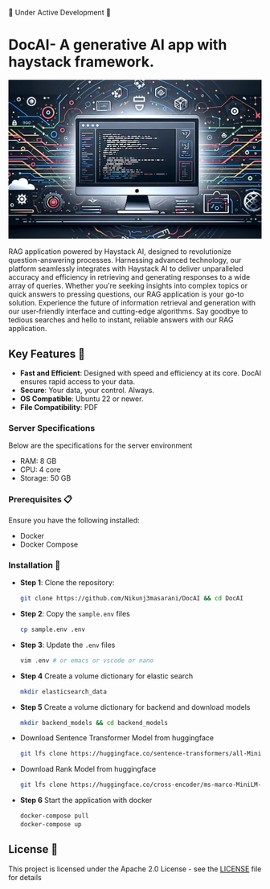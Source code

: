 🚧 Under Active Development 🚧

# DocAI- A generative AI app with haystack framework.

![App Image](resources/OIG2.eCHkxNCFo2UPskuoK29j.jpg)

RAG application powered by Haystack AI, designed to revolutionize question-answering processes. Harnessing advanced technology, our platform seamlessly integrates with Haystack AI to deliver unparalleled accuracy and efficiency in retrieving and generating responses to a wide array of queries. Whether you're seeking insights into complex topics or quick answers to pressing questions, our RAG application is your go-to solution. Experience the future of information retrieval and generation with our user-friendly interface and cutting-edge algorithms. Say goodbye to tedious searches and hello to instant, reliable answers with our RAG application.


## Key Features 🎯

- **Fast and Efficient**: Designed with speed and efficiency at its core. DocAI ensures rapid access to your data.
- **Secure**: Your data, your control. Always.
- **OS Compatible**: Ubuntu 22 or newer.
- **File Compatibility**: PDF

### Server Specifications
Below are the specifications for the server environment
- RAM: 8 GB
- CPU: 4 core
- Storage: 50 GB

### Prerequisites 📋

Ensure you have the following installed:

- Docker
- Docker Compose

### Installation 💽
    
- **Step 1**: Clone the repository:

  ```bash
  git clone https://github.com/Nikunj3masarani/DocAI && cd DocAI
  ```


- **Step 2**: Copy the `sample.env` files

  ```bash
  cp sample.env .env
  ```

- **Step 3**: Update the `.env` files

  ```bash
  vim .env # or emacs or vscode or nano
  ```
- **Step 4** Create a volume dictionary for elastic search
  
  ```bash 
  mkdir elasticsearch_data
   ```
  
- **Step 5** Create a volume dictionary for backend and download models

  ```bash
  mkdir backend_models && cd backend_models
  ```

- Download Sentence Transformer Model from huggingface

  ```bash
  git lfs clone https://huggingface.co/sentence-transformers/all-MiniLM-L6-v2
  ```

- Download Rank Model from huggingface

  ```bash
  git lfs clone https://huggingface.co/cross-encoder/ms-marco-MiniLM-L-12-v2
  ```


- **Step 6** Start the application with docker 
    ```bash
    docker-compose pull
    docker-compose up
     ```


## License 📄

This project is licensed under the Apache 2.0 License - see the [LICENSE](LICENSE) file for details

